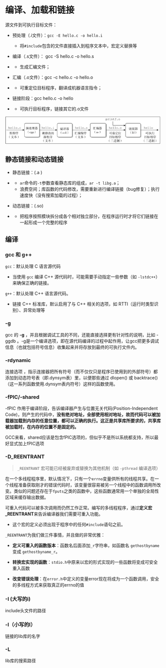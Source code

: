 # 编译、加载和链接

源文件到可执行目标文件：

- 预处理（.i文件）：`gcc -E hello.c -o hello.i`

  - 将`#include`包含的文件直接插入到程序文本中，宏定义替换等

- 编译（.s文件）：  gcc -S hello.c -o hello.s

- - 生成汇编文件；

- 汇编（.o文件）：gcc -c hello.c -o hello.o

- - 可重定位目标程序，翻译成机器语言指令；

- 链接阶段：gcc hello.c -o hello

- - 可执行目标程序，链接其它的.o文件


![compile_load_link](pics/compile_load_link.png)

## 静态链接和动态链接

- 静态链接：(.a )

- - `ar`命令的`-t`参数查看静态库的组成，`ar -t libg.a`；
  - 浪费空间；库函数的代码修改，需要重新进行编译链接（bug修复）；执行速度快（没有搜索加载的过程）；

- 动态链接：(.so)

- - 把程序按照模块拆分成各个相对独立部分，在程序运行时才将它们链接在一起形成一个完整的程序

## 编译

### gcc 和 g++

`gcc`：默认处理 C 语言源代码

- 当使用 `gcc` 编译 C++ 源代码时，可能需要手动指定一些参数（如 `-lstdc++`）来确保正确的链接。

`g++`：默认处理 C++ 语言源代码。

- 链接 C++ 标准库，默认启用了与 C++ 相关的选项，如 RTTI（运行时类型识别）、异常处理等




### -g 

gcc 的 **-g** ，并且根据调试工具的不同，还能直接选择更有针对性的说明，比如 -ggdb 。-g是一个编译选项，即在源代码编译的过程中起作用，让gcc把更多调试信息（也就包括符号信息）收集起来并将存放到最终的可执行文件内。 



### -rdynamic 

连接选项 ，指示连接器把所有符号（而不仅仅只是程序已使用到的外部符号）都添加到动态符号表（即.dynsym表）里，以便那些通过 dlopen() 或 backtrace() （这一系列函数使用.dynsym表内符号）这样的函数使用。



### -fPIC/-shared

-fPIC 作用于编译阶段，告诉编译器产生与位置无关代码(Position-Independent Code)，则产生的代码中，**没有绝对地址，全部使用相对地址，故而代码可以被加载器加载到内存的任意位置，都可以正确的执行。这正是共享库所要求的，共享库被加载时，在内存的位置不是固定的。**

GCC来看，shared应该是包含fPIC选项的，但似乎不是所以系统都支持，所以最好显式加上fPIC选项



### -D_REENTRANT

> `_REENTRANT` 宏可能已经被废弃或替换为其他机制（如 `-pthread` 编译选项）

在一个多线程程序里，默认情况下，只有一个`errno`变量供所有的线程共享。在一个线程准备获取刚才的错误代码时，该变量很容易被另一个线程中的函数调用所改变。类似的问题还存在于`fputs`之类的函数中，这些函数通常用一个单独的全局性区域来缓存输出数据。

可重入代码可以被多次调用而仍然工作正常。编写的多线程程序，通过**定义宏_REENTRANT**来告诉编译器我们需要可重入功能。

- 这个宏的定义必须出现于程序中的任何`#include`语句之前。

`_REENTRANT`为我们做三件事情，并且做的非常优雅：

- **定义可重入的函数版本**：函数名后面添加`_r`字符串，如函数名 `gethostbyname` 变成 `gethostbyname_r`。

- **转换宏实现的函数**：`stdio.h`中原来以宏的形式实现的一些函数将变成可安全重入函数
- **改变错误处理**：在`error.h`中定义的变量error现在将成为一个函数调用，安全的多线程方式来获取真正的errno的值



### -I (大写的i)

include头文件的路径



### -l（小写的l）

链接的lib库的名字



### -L

lib库的搜索路径
